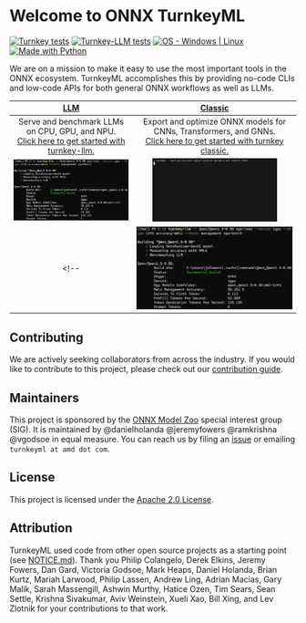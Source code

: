 # Welcome to ONNX TurnkeyML

[![Turnkey tests](https://github.com/onnx/turnkeyml/actions/workflows/test_turnkey.yml/badge.svg)](https://github.com/onnx/turnkeyml/tree/main/test "Check out our tests")
[![Turnkey-LLM tests](https://github.com/onnx/turnkeyml/actions/workflows/test_lemonade.yml/badge.svg)](https://github.com/onnx/turnkeyml/tree/main/test "Check out our tests")
[![OS - Windows | Linux](https://img.shields.io/badge/OS-windows%20%7C%20linux-blue)](https://github.com/onnx/turnkeyml/blob/main/docs/install.md "Check out our instructions")
[![Made with Python](https://img.shields.io/badge/Python-3.8,3.10-blue?logo=python&logoColor=white)](https://github.com/onnx/turnkeyml/blob/main/docs/install.md "Check out our instructions")

We are on a mission to make it easy to use the most important tools in the ONNX ecosystem. TurnkeyML accomplishes this by providing no-code CLIs and low-code APIs for both general ONNX workflows as well as LLMs.

|                     [**LLM**](https://github.com/onnx/turnkeyml/tree/main/src/turnkeyml/llm)                    	|                            [**Classic**](https://github.com/onnx/turnkeyml/blob/main/docs/classic_getting_started.md)                                	|
|:----------------------------------------------:	|:-----------------------------------------------------------------:	|
| Serve and benchmark LLMs on CPU, GPU, and NPU. <br/>	[Click here to get started with turnkey-llm.](https://github.com/onnx/turnkeyml/tree/main/src/turnkeyml/llm) | Export and optimize ONNX models for CNNs, Transformers, and GNNs. <br/>	[Click here to get started with turnkey classic.](https://github.com/onnx/turnkeyml/blob/main/docs/classic_getting_started.md)	|
| <img src="img/llm_demo.png" width="100%"/> | <img src="img/basic_demo.gif" width="80%"/> |
<!-- | ![alt text](img/llm_demo.png) | ![alt text](img/basic_demo.gif) | -->







## Contributing

We are actively seeking collaborators from across the industry. If you would like to contribute to this project, please check out our [contribution guide](https://github.com/onnx/turnkeyml/blob/main/docs/contribute.md).

## Maintainers

This project is sponsored by the [ONNX Model Zoo](https://github.com/onnx/models) special interest group (SIG). It is maintained by @danielholanda @jeremyfowers @ramkrishna @vgodsoe in equal measure. You can reach us by filing an [issue](https://github.com/onnx/turnkeyml/issues) or emailing `turnkeyml at amd dot com`.

## License

This project is licensed under the [Apache 2.0 License](https://github.com/onnx/turnkeyml/blob/main/LICENSE).

## Attribution

TurnkeyML used code from other open source projects as a starting point (see [NOTICE.md](NOTICE.md)). Thank you Philip Colangelo, Derek Elkins, Jeremy Fowers, Dan Gard, Victoria Godsoe, Mark Heaps, Daniel Holanda, Brian Kurtz, Mariah Larwood, Philip Lassen, Andrew Ling, Adrian Macias, Gary Malik, Sarah Massengill, Ashwin Murthy, Hatice Ozen, Tim Sears, Sean Settle, Krishna Sivakumar, Aviv Weinstein, Xueli Xao, Bill Xing, and Lev Zlotnik for your contributions to that work.
